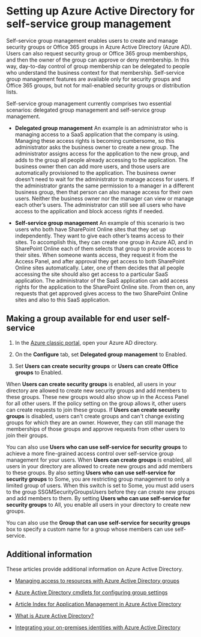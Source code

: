 <properties
    pageTitle="Setting up Azure Active Directory for self service application access management| Microsoft Azure"
    description="Self-service group management enables users to create and manage security groups or Office 365 groups in Azure Active Directory and offers users the possibility to request security group or Office 365 group memberships"
    services="active-directory"
    documentationCenter=""
  authors="curtand"
    manager="femila"
    editor=""
    />

<tags
    ms.service="active-directory"
    ms.workload="identity"
    ms.tgt_pltfrm="na"
    ms.devlang="na"
    ms.topic="get-started-article"
    ms.date="08/10/2016"
    ms.author="curtand"/>

# <a name="setting-up-azure-active-directory-for-self-service-group-management"></a>Setting up Azure Active Directory for self-service group management

Self-service group management enables users to create and manage security groups or Office 365 groups in Azure Active Directory (Azure AD). Users can also request security group or Office 365 group memberships, and then the owner of the group can approve or deny membership. In this way, day-to-day control of group membership can be delegated to people who understand the business context for that membership. Self-service group management features are available only for security groups and Office 365 groups, but not for mail-enabled security groups or distribution lists.

Self-service group management currently comprises two essential scenarios: delegated group management and self-service group management.

- **Delegated group management**
    An example is an administrator who is managing access to a SaaS application that the company is using. Managing these access rights is becoming cumbersome, so this administrator asks the business owner to create a new group. The administrator assigns access for the application to the new group, and adds to the group all people already accessing to the application. The business owner then can add more users, and those users are automatically provisioned to the application. The business owner doesn't need to wait for the administrator to manage access for users. If the administrator grants the same permission to a manager in a different business group, then that person can also manage access for their own users. Neither the business owner nor the manager can view or manage each other’s users. The administrator can still see all users who have access to the application and block access rights if needed.

- **Self-service group management**
    An example of this scenario is two users who both have SharePoint Online sites that they set up independently. They want to give each other’s teams access to their sites. To accomplish this, they can create one group in Azure AD, and in SharePoint Online each of them selects that group to provide access to their sites. When someone wants access, they request it from the Access Panel, and after approval they get access to both SharePoint Online sites automatically. Later, one of them decides that all people accessing the site should also get access to a particular SaaS application. The administrator of the SaaS application can add access rights for the  application to the SharePoint Online site. From then on, any requests that get approved gives access to the two SharePoint Online sites and also to this SaaS application.

## <a name="making-a-group-available-for-end-user-self-service"></a>Making a group available for end user self-service

1. In the [Azure classic portal](https://manage.windowsazure.com), open your Azure AD directory.

2. On the **Configure** tab, set **Delegated group management** to Enabled.

3. Set **Users can create security groups** or **Users can create Office groups** to Enabled.

When **Users can create security groups** is enabled, all users in your directory are allowed to create new security groups and add members to these groups. These new groups would also show up in the Access Panel for all other users. If the policy setting on the group allows it, other users can create requests to join these groups. If **Users can create security groups** is disabled, users can't create groups and can't change existing groups for which they are an owner. However, they can still manage the memberships of those groups and approve requests from other users to join their groups.

You can also use **Users who can use self-service for security groups** to achieve a more fine-grained access control over self-service group management for your users. When **Users can create groups** is enabled, all users in your directory are allowed to create new groups and add members to these groups. By also setting **Users who can use self-service for security groups** to Some, you are restricting group management to only a limited group of users. When this switch is set to Some, you must add users to the group SSGMSecurityGroupsUsers before they can create new groups and add members to them. By setting **Users who can use self-service for security groups** to All, you enable all users in your directory to create new groups.

You can also use the **Group that can use self-service for security groups** box to specify a custom name for a group whose members can use self-service.

## <a name="additional-information"></a>Additional information

These articles provide additional information on Azure Active Directory.

* [Managing access to resources with Azure Active Directory groups](active-directory-manage-groups.md)

* [Azure Active Directory cmdlets for configuring group settings](active-directory-accessmanagement-groups-settings-cmdlets.md)

* [Article Index for Application Management in Azure Active Directory](active-directory-apps-index.md)

* [What is Azure Active Directory?](active-directory-whatis.md)

* [Integrating your on-premises identities with Azure Active Directory](active-directory-aadconnect.md)
